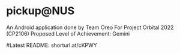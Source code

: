 # pickup@NUS

An Android application done by Team Oreo
For Project Orbital 2022 (CP2106)
Proposed Level of Achievement: Gemini

#Latest README: shorturl.at/cKPWY